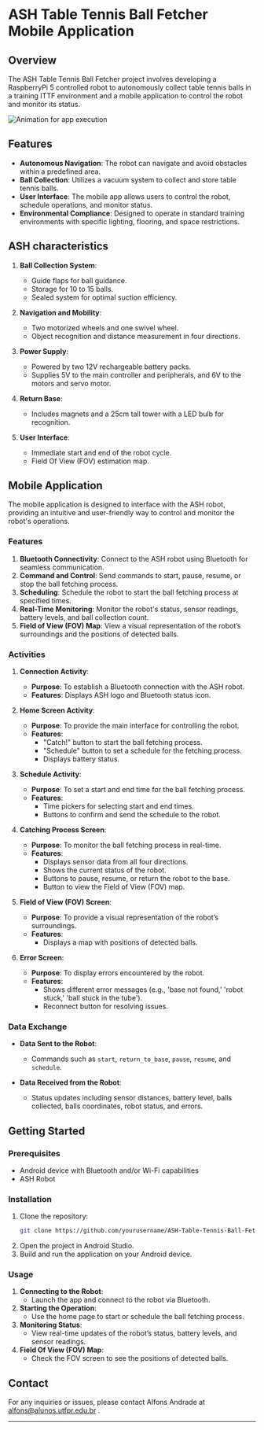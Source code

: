 # ASH Table Tennis Ball Fetcher Mobile Application

## Overview

The ASH Table Tennis Ball Fetcher project involves developing a RaspberryPi 5 controlled robot to autonomously collect table tennis balls in a training ITTF environment and a mobile application to control the robot and monitor its status. 

![Animation for app execution](https://i.imgur.com/SFpi4P7.gif)

## Features

- **Autonomous Navigation**: The robot can navigate and avoid obstacles within a predefined area.
- **Ball Collection**: Utilizes a vacuum system to collect and store table tennis balls.
- **User Interface**: The mobile app allows users to control the robot, schedule operations, and monitor status.
- **Environmental Compliance**: Designed to operate in standard training environments with specific lighting, flooring, and space restrictions.

## ASH characteristics

1. **Ball Collection System**:
    - Guide flaps for ball guidance.
    - Storage for 10 to 15 balls.
    - Sealed system for optimal suction efficiency.

2. **Navigation and Mobility**:
    - Two motorized wheels and one swivel wheel.
    - Object recognition and distance measurement in four directions.

3. **Power Supply**:
    - Powered by two 12V rechargeable battery packs.
    - Supplies 5V to the main controller and peripherals, and 6V to the motors and servo motor.

4. **Return Base**:
    - Includes magnets and a 25cm tall tower with a LED bulb for recognition.

5. **User Interface**:
    - Immediate start and end of the robot cycle.
    - Field Of View (FOV) estimation map.

## Mobile Application

The mobile application is designed to interface with the ASH robot, providing an intuitive and user-friendly way to control and monitor the robot's operations.

### Features

1. **Bluetooth Connectivity**: Connect to the ASH robot using Bluetooth for seamless communication.
2. **Command and Control**: Send commands to start, pause, resume, or stop the ball fetching process.
3. **Scheduling**: Schedule the robot to start the ball fetching process at specified times.
4. **Real-Time Monitoring**: Monitor the robot's status, sensor readings, battery levels, and ball collection count.
5. **Field of View (FOV) Map**: View a visual representation of the robot’s surroundings and the positions of detected balls.

### Activities

1. **Connection Activity**:
    - **Purpose**: To establish a Bluetooth connection with the ASH robot.
    - **Features**: Displays ASH logo and Bluetooth status icon.

2. **Home Screen Activity**:
    - **Purpose**: To provide the main interface for controlling the robot.
    - **Features**: 
        - "Catch!" button to start the ball fetching process.
        - "Schedule" button to set a schedule for the fetching process.
        - Displays battery status.

3. **Schedule Activity**:
    - **Purpose**: To set a start and end time for the ball fetching process.
    - **Features**:
        - Time pickers for selecting start and end times.
        - Buttons to confirm and send the schedule to the robot.

4. **Catching Process Screen**:
    - **Purpose**: To monitor the ball fetching process in real-time.
    - **Features**:
        - Displays sensor data from all four directions.
        - Shows the current status of the robot.
        - Buttons to pause, resume, or return the robot to the base.
        - Button to view the Field of View (FOV) map.

5. **Field of View (FOV) Screen**:
    - **Purpose**: To provide a visual representation of the robot’s surroundings.
    - **Features**:
        - Displays a map with positions of detected balls.

6. **Error Screen**:
    - **Purpose**: To display errors encountered by the robot.
    - **Features**:
        - Shows different error messages (e.g., 'base not found,' 'robot stuck,' 'ball stuck in the tube').
        - Reconnect button for resolving issues.

### Data Exchange

- **Data Sent to the Robot**:
    - Commands such as `start`, `return_to_base`, `pause`, `resume`, and `schedule`.

- **Data Received from the Robot**:
    - Status updates including sensor distances, battery level, balls collected, balls coordinates, robot status, and errors.

## Getting Started

### Prerequisites

- Android device with Bluetooth and/or Wi-Fi capabilities
- ASH Robot

### Installation

1. Clone the repository:
    ```bash
    git clone https://github.com/yourusername/ASH-Table-Tennis-Ball-Fetcher-App.git
    ```
2. Open the project in Android Studio.
3. Build and run the application on your Android device.

### Usage

1. **Connecting to the Robot**:
    - Launch the app and connect to the robot via Bluetooth.
2. **Starting the Operation**:
    - Use the home page to start or schedule the ball fetching process.
3. **Monitoring Status**:
    - View real-time updates of the robot’s status, battery levels, and sensor readings.
4. **Field Of View (FOV) Map**:
    - Check the FOV screen to see the positions of detected balls.

## Contact

For any inquiries or issues, please contact Alfons Andrade at alfons@alunos.utfpr.edu.br .

---
